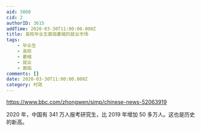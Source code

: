 ```yaml
---
aid: 3860
cid: 2
authorID: 3615
addTime: 2020-03-30T11:00:00.000Z
title: 高校毕业生面临萎缩的就业市场
tags:
    - 毕业生
    - 高校
    - 萎缩
    - 就业
    - 面临
comments: []
date: 2020-03-30T11:00:00.000Z
category: 时政
---
```


https://www.bbc.com/zhongwen/simp/chinese-news-52063919

2020 年，中国有 341 万人报考研究生，比 2019 年增加 50 多万人。这也是历史的新高。
